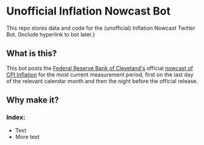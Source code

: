 # Unofficial Inflation Nowcast Bot
This repo stores data and code for the (unofficial) Inflation Nowcast Twitter Bot. (Include hyperlink to bot later.)

## What is this?
This bot posts the [Federal Reserve Bank of Cleveland's](https://www.clevelandfed.org/) official [nowcast of CPI Inflation](https://www.clevelandfed.org/indicators-and-data/inflation-nowcasting) for the most current measurement period, first on the last day of the relevant calendar month and then the night before the official release.

## Why make it?

### Index:
* Text
* More text
